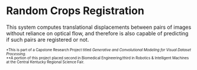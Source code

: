 # Random Crops Registration
This system computes translational displacements between pairs of images without reliance on optical flow, and therefore is also capable of predicting if such pairs are registered or not.

<sub><sup>*This is part of a Capstone Research Project titled *Generative and Convolutional Modeling for Visual Dataset Processing*.</sup></sub><br/>
<sub><sup>**A portion of this project placed second in Biomedical Engineering/third in Robotics & Intelligent Machines at the Central Kentucky Regional Science Fair.</sup></sub>